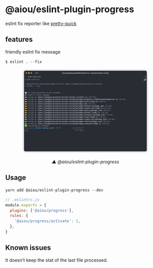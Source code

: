 # @aiou/eslint-plugin-progress

eslint fix reporter like [pretty-quick]()

## features

friendly eslint fix message

```console
$ eslint . --fix
```

<div align='center'>

<img src="https://github.com/JiangWeixian/eslint-config/blob/master/packages/progress/snapshots/demo.png?raw=true" width="400px" />

*▲ @aiou/eslint-plugin-progress*

</div>

## Usage

```
yarn add @aiou/eslint-plugin-progress --dev
```

```js
// .eslintrc.js
module.exports = {
  plugins: ['@aiou/progress'],
  rules: {
    '@aiou/progress/activate': 1,
  },
}

```

## Known issues

It doesn’t keep the stat of the last file processed.
